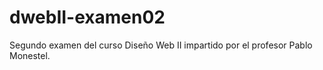 # dwebII-examen02
Segundo examen del curso Diseño Web II impartido por el profesor Pablo Monestel. 
